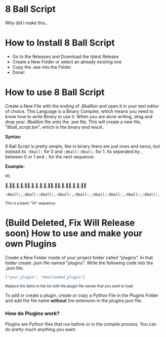 # 8 Ball Script
Why did I make this...
# How to Install 8 Ball Script
- Go to the Releases and Download the latest Release
- Create a New Folder or select an already existing one
- Copy the .exe into the Folder
- Done!
# How to use 8 Ball Script
Create a New File with the ending of .8ballbin and open it in your text editor of choice. This Language is a Binary Compiler, which means you need to know how to write Binary to use it. When you are done writing, drag and drop your .8ballbin file onto the .exe file. This will create a new file, "8ball_script.bin", which is the binary end result.

**Syntax:**

8 Ball Script is pretty simple, like in binary there are just ones and zeros, but instead its `:8ball:` for 0 and `:8ball::8ball:` for 1. Its seperated by `,` between 0 or 1 and `;` for the next sequence.

**Example:**

Hi:

:8ball:,:8ball::8ball:,:8ball:,:8ball:,:8ball::8ball:,:8ball:,:8ball:,:8ball:;:8ball:,:8ball::8ball:,:8ball::8ball:,:8ball:,:8ball::8ball:,:8ball:,:8ball:,:8ball::8ball:
```
:8ball:,:8ball::8ball:,:8ball:,:8ball:,:8ball::8ball:,:8ball:,:8ball:,:8ball:;:8ball:,:8ball::8ball:,:8ball::8ball:,:8ball:,:8ball::8ball:,:8ball:,:8ball:,:8ball::8ball:
```
<sub>This is a basic "Hi" sequence.</sub>
# (Build Deleted, Fix Will Release soon) How to use and make your own Plugins
Create a New Folder inside of your project folder called "plugins". In that folder create .json file named "plugins". Write the following code into the .json file:
```json
["your_plugin", "downloaded_plugin"]
```
<sub>Replace the items in the list with the plugin file names that you want to load.</sub>

To add or create a plugin, create or copy a Python File in the Plugins Folder and add the file name **without** the extension in the plugins.json file.
### How do Plugins work?
Plugins are Python files that run before or in the compile process. You can do pretty much anything you want.
